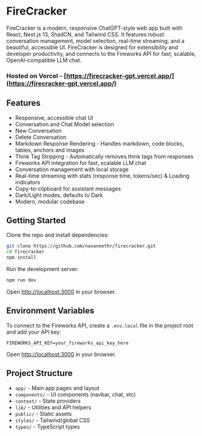 # FireCracker

FireCracker is a modern, responsive ChatGPT-style web app built with React, Next.js 13, ShadCN, and Tailwind CSS. It features robust conversation management, model selection, real-time streaming, and a beautiful, accessible UI. FireCracker is designed for extensibility and developer productivity, and connects to the Fireworks API for fast, scalable, OpenAI-compatible LLM chat.

### Hosted on Vercel - [https://firecracker-gpt.vercel.app/](https://firecracker-gpt.vercel.app/)

## Features

- Responsive, accessible chat UI
- Conversation and Chat Model selection
- New Conversation
- Delete Conversation
- Markdown Response Rendering - Handles markdown, code blocks, tables, anchors and images
- Think Tag Stripping - Automatically removes think tags from responses
- Fireworks API integration for fast, scalable LLM chat
- Conversation management with local storage
- Real-time streaming with stats (response time, tokens/sec) & Loading indicators
- Copy-to-clipboard for assistant messages
- Dark/Light modes, defaults to Dark
- Modern, modular codebase

## Getting Started

Clone the repo and install dependencies:

```bash
git clone https://github.com/navaneethr/firecracker.git
cd firecracker
npm install
```

Run the development server:

```bash
npm run dev
```

Open [http://localhost:3000](http://localhost:3000) in your browser.

## Environment Variables

To connect to the Fireworks API, create a `.env.local` file in the project root and add your API key:

```env
FIREWORKS_API_KEY=your_fireworks_api_key_here
```

Open [http://localhost:3000](http://localhost:3000) in your browser.

## Project Structure

- `app/` - Main app pages and layout
- `components/` - UI components (navbar, chat, etc)
- `context/` - State providers
- `lib/` - Utilities and API helpers
- `public/` - Static assets
- `styles/` - Tailwind/global CSS
- `types/` - TypeScript types
